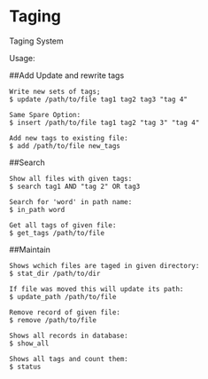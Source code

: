 # Taging
Taging System

Usage:
    
##Add Update and rewrite tags

    Write new sets of tags;
    $ update /path/to/file tag1 tag2 tag3 "tag 4"

    Same Spare Option:
    $ insert /path/to/file tag1 tag2 "tag 3" "tag 4"
    
    Add new tags to existing file:
    $ add /path/to/file new_tags
    
    
##Search

    Show all files with given tags:
    $ search tag1 AND "tag 2" OR tag3
    
    Search for 'word' in path name:
    $ in_path word 

    Get all tags of given file:
    $ get_tags /path/to/file


##Maintain

    Shows wchich files are taged in given directory:
    $ stat_dir /path/to/dir
    
    If file was moved this will update its path:
    $ update_path /path/to/file

    Remove record of given file:
    $ remove /path/to/file
    
    Shows all records in database:
    $ show_all

    Shows all tags and count them:
    $ status

